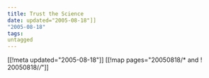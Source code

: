 ```yaml
---
title: Trust the Science
date: updated="2005-08-18"]]
"2005-08-18"
tags:
untagged
---
```

[[!meta updated="2005-08-18"]]
[[!map pages="20050818/* and ! 20050818/*/*"]]
